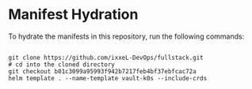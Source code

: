 
# Manifest Hydration

To hydrate the manifests in this repository, run the following commands:

```shell

git clone https://github.com/ixxeL-DevOps/fullstack.git
# cd into the cloned directory
git checkout b01c3099a95993f942b7217feb4bf37ebfcac72a
helm template . --name-template vault-k0s --include-crds
```